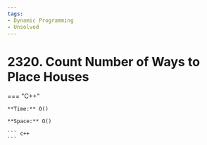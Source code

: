 ```yaml
---
tags:
- Dynamic Programming
- Unsolved
---
```



# 2320. Count Number of Ways to Place Houses

=== "C++"

    **Time:** O()

    **Space:** O()

    ``` c++
    ```